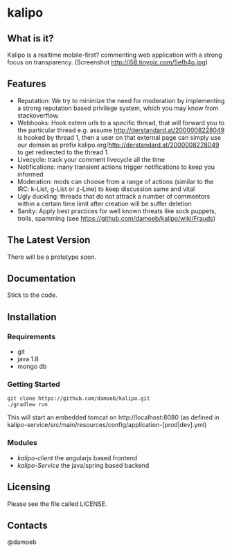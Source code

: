 kalipo
==========================

What is it?
-----------

Kalipo is a realtime mobile-first? commenting web application with a strong focus on transparency. (Screenshot http://i58.tinypic.com/5efh4o.jpg)

Features
--------
- Reputation: We try to minimize the need for moderation by implementing a
strong reputation based privilege system, which you may know from stackoverflow.
- Webhooks: Hook extern urls to a specific thread, that will forward you to the particular thread
e.g. assume http://derstandard.at/2000008228049 is hooked by thread 1, then a user on that external page can simply use our domain as prefix kalipo.org/http://derstandard.at/2000008228049 to get redirected to the thread 1.
- Livecycle: track your comment livecycle all the time
- Notifications: many transient actions trigger notifications to keep you informed
- Moderation: mods can choose from a range of actions (similar to the IRC: k-List, g-List or z-Line) to keep discussion same and vital
- Ugly duckling: threads that do not attrack a number of commentors within a certain time limit after creation will be suffer deletion
- Sanity: Apply best practices for well known threats like sock puppets, trolls, spamming (see https://github.com/damoeb/kalipo/wiki/Frauds)

The Latest Version
------------------
There will be a prototype soon.


Documentation
------------
Stick to the code.


Installation
------------
### Requirements
* git
* java 1.8
* mongo db

### Getting Started

    git clone https://github.com/damoeb/kalipo.git
    ./gradlew run

This will start an embedded tomcat on http://localhost:8080 (as defined in kalipo-service/src/main/resources/config/application-[prod|dev].yml)

### Modules

* *kalipo-client* the angularjs based frontend
* *kalipo-Service* the java/spring based backend


Licensing
------------

Please see the file called LICENSE.

Contacts
--------
@damoeb

